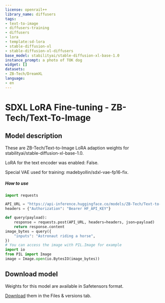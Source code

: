 ```yaml
---
license: openrail++
library_name: diffusers
tags:
- text-to-image
- diffusers-training
- diffusers
- lora
- template:sd-lora
- stable-diffusion-xl
- stable-diffusion-xl-diffusers
base_model: stabilityai/stable-diffusion-xl-base-1.0
instance_prompt: a photo of TOK dog
widget: []
datasets:
- ZB-Tech/DreamXL
language:
- en
---
```


<!-- This model card has been generated automatically according to the information the training script had access to. You
should probably proofread and complete it, then remove this comment. -->


# SDXL LoRA Fine-tuning - ZB-Tech/Text-To-Image

<Gallery />

## Model description

These are ZB-Tech/Text-to-Image LoRA adaption weights for stabilityai/stable-diffusion-xl-base-1.0.

LoRA for the text encoder was enabled: False.

Special VAE used for training: madebyollin/sdxl-vae-fp16-fix.

##### How to use

```python
import requests

API_URL = "https://api-inference.huggingface.co/models/ZB-Tech/Text-to-Image"
headers = {"Authorization": "Bearer HF_API_KEY"}

def query(payload):
	response = requests.post(API_URL, headers=headers, json=payload)
	return response.content
image_bytes = query({
	"inputs": "Astronaut riding a horse",
})
# You can access the image with PIL.Image for example
import io
from PIL import Image
image = Image.open(io.BytesIO(image_bytes))
```

## Download model

Weights for this model are available in Safetensors format.

[Download](suryasuri/Surya/tree/main) them in the Files & versions tab.